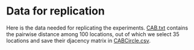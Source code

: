 # Data for replication

Here is the data needed for replicating the experiments. [CAB.txt](CAB.txt) contains the pairwise distance among 100 locations, out of which we select 35 locations and save their djacency matrix in [CABCircle.csv](CABCircle.csv). 

